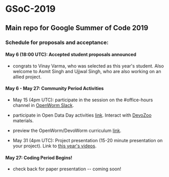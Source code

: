 # GSoC-2019
## Main repo for Google Summer of Code 2019

### Schedule for proposals and acceptance:

#### May 6 (18:00 UTC):    Accepted student proposals announced  

* congrats to Vinay Varma, who was selected as this year's student. Also welcome to Asmit Singh and Ujjwal Singh, who are also working on an allied project.

#### May 6 - May 27: Community Period Activities

* May 15 (4pm UTC): participate in the session on the #office-hours channel in [OpenWorm Slack](https://launchpass.com/openworm).

* participate in Open Data Day activities [link](https://github.com/devoworm/Open-Data-Day-2019). Interact with [DevoZoo](https://devoworm.github.io/) materials.

* preview the OpenWorm/DevoWorm curriculum [link](https://github.com/devoworm/OW-DW-Education).

* May 31 (4pm UTC): Project presentation (15-20 minute presentation on your project). Link to [this year's videos](https://www.youtube.com/channel/UChGTq41_rJwmZ1I4j7SezWQ).

#### May 27: Coding Period Begins!  

* check back for paper presentation -- coming soon!
